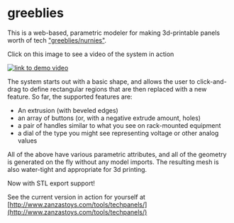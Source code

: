 # greeblies
This is a web-based, parametric modeler for making 3d-printable panels worth of tech ["greeblies/nurnies"](https://en.wikipedia.org/wiki/Greeble).

Click on this image to see a video of the system in action

[![link to demo video](https://img.youtube.com/vi/WRCzxcN5BWo/0.jpg)](https://www.youtube.com/watch?v=WRCzxcN5BWo)

The system starts out with a basic shape, and allows the user to click-and-drag to define rectangular regions that are then replaced with a new feature. So far, the supported features are:

- An extrusion (with beveled edges)
- an array of buttons (or, with a negative extrude amount, holes)
- a pair of handles similar to what you see on rack-mounted equipment
- a dial of the type you might see representing voltage or other analog values

All of the above have various parametric attributes, and all of the geometry is generated on the fly without any model imports. The resulting mesh is also water-tight and appropriate for 3d printing.

Now with STL export support!

See the current version in action for yourself at [http://www.zanzastoys.com/tools/techpanels/](http://www.zanzastoys.com/tools/techpanels/)

